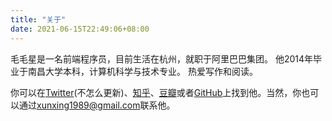 ```yaml
---
title: "关于"
date: 2021-06-15T22:49:06+08:00
---
```


<!-- {{< img src="author-photo.jpg" alt="Author photo" maxWidth="350px" align="right" >}} -->

毛毛星是一名前端程序员，目前生活在杭州，就职于阿里巴巴集团。 他2014年毕业于南昌大学本科，计算机科学与技术专业。 热爱写作和阅读。

你可以在[Twitter](https://twitter.com/maoxunxing)(不怎么更新)、[知乎](https://www.zhihu.com/people/feng-zi-63-44)、[豆瓣](https://www.douban.com/people/maoxingxing)或者[GitHub](https://github.com/XingMXTeam)上找到他。当然，你也可以通过[xunxing1989@gmail.com](mailto:xunxing1989@gmail.com)联系他。
